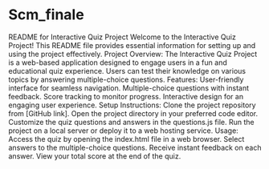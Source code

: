 # Scm_finale
README for Interactive Quiz Project
Welcome to the Interactive Quiz Project! This README file provides essential information for setting up and using the project effectively.
Project Overview:
The Interactive Quiz Project is a web-based application designed to engage users in a fun and educational quiz experience. Users can test their knowledge on various topics by answering multiple-choice questions.
Features:
User-friendly interface for seamless navigation.
Multiple-choice questions with instant feedback.
Score tracking to monitor progress.
Interactive design for an engaging user experience.
Setup Instructions:
Clone the project repository from [GitHub link].
Open the project directory in your preferred code editor.
Customize the quiz questions and answers in the questions.js file.
Run the project on a local server or deploy it to a web hosting service.
Usage:
Access the quiz by opening the index.html file in a web browser.
Select answers to the multiple-choice questions.
Receive instant feedback on each answer.
View your total score at the end of the quiz.
